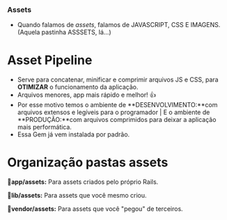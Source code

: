 ### Assets
+ Quando falamos de *assets*, falamos de JAVASCRIPT, CSS E IMAGENS. (Aquela pastinha ASSSETS, lá...)

# Asset Pipeline

+ Serve para concatenar, minificar e comprimir arquivos JS e CSS, para **OTIMIZAR** o funcionamento da aplicação.
+ Arquivos menores, app mais rápido e melhor! 👍
+ Por esse motivo temos o ambiente de **DESENVOLVIMENTO:**com arquivos extensos e legíveis para o programador | E o ambiente de **PRODUÇÃO:**com arquivos comprimidos para deixar a aplicação mais performática.
+ Essa Gem já vem instalada por padrão.

# Organização pastas assets

📂**app/assets:** Para assets criados pelo próprio Rails.

📂**lib/assets:** Para assets que você mesmo criou.

📂**vendor/assets:** Para assets que você "pegou" de terceiros.
